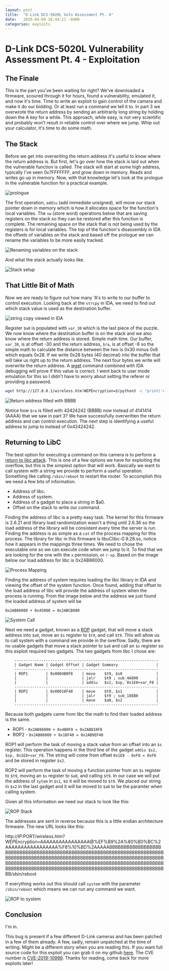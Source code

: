 ```yaml
---
layout: post
title:  "D-Link DCS-5020L Vuln Assessment Pt. 4"
date:   2020-04-09 16:44:11 -0400
categories: exploits
---
```


# D-Link DCS-5020L Vulnerability Assessment Pt. 4 - Exploitation

## The Finale
This is the part you've been waiting for right? We've downloaded a firmware, 
scoured through it for hours, found a vulnerability, emulated it, and now it's 
time. Time to write an exploit to gain control of the camera and make it do our 
bidding. Or at least run a command we tell it to. In part 3 we overwrote the 
return address by sending an arbitrarily long string by holding down the A key 
for a while. This approach, while easy, is not very scientific and probably won't 
result in reliable control over where we jump. Whip out your calculator, it's 
time to do some math.

## The Stack
Before we get into overwriting the return address it's useful to know where
the return address is. But first, let's go over how the stack is laid out when
the vulnerable function is called. The stack will start at some high address,
typically I've seen 0x7FFFFFFF, and grow down in memory. Reads and writes go up 
in memory. Now, with that knowledge let's look at the prologue in the vulnerable 
function for a practical example.

![prologue]({{site.baseurl}}/assets/images/dcs-5020l/dcs-5020L_4_img/prologue.png)

The first operation, `addiu` (add immediate unsigned), will move our stack 
pointer down in memory which is how it allocates space for the function's local 
variables. The `sw` (store word) operations below that are saving registers on 
the stack so they can be restored after this function is complete. The remaining 
space on the stack that is not being used by the registers is for local variables. 
The top of the function's disassembly in IDA the offsets of variables on the 
stack and based off the prologue we can rename the variables to be more easily tracked.

![Renaming variables on the stack]({{site.baseurl}}/assets/images/dcs-5020l/dcs-5020L_4_img/stack_converted.png)

And what the stack actually looks like.

![Stack setup]({{site.baseurl}}/assets/images/dcs-5020l/dcs-5020L_4_img/stack_setup.png)

## That Little Bit of Math
Now we are ready to figure out how many 'A's to write to our buffer to control 
execution. Looking back at the `strcpy` in IDA, we need to find out which stack 
value is used as the destination buffer.

![string copy viewed in IDA]({{site.baseurl}}/assets/images/dcs-5020l/dcs-5020L_4_img/strcpy_ida.png)

Register `$a0` is populated with `var_30` which is the last piece of the puzzle. 
We now know where the destination buffer is on the stack and we also know where 
the return address is stored. Simple math time. Our buffer, `var_30`, is at 
offset -30 and the return address, `$ra`, is at offset -8 so the simple math to 
calculate the distance between the two is 0x30 minus 0x8 which equals 0x28. If 
we write 0x28 bytes (40 decimal) into the buffer that will take us right up to 
the return address. The next four bytes we write will overwrite the return 
address. A [wget](https://en.wikipedia.org/wiki/Wget) command combined with IDA 
debugging will prove if this value is correct. I went back to user mode 
emulation for this so I didn't have to worry about setting the referer or providing a password.

```bash
wget http://127.0.0.1/wireless.htm?WEPEncryption=$(python3 -c "print('A' * 0x28, end=''); print('BBBB')")
```

![Return address filled with BBBB]({{site.baseurl}}/assets/images/dcs-5020l/dcs-5020L_4_img/bbbb_ra.png)

Notice how `$ra` is filled with 42424242 (BBBB) now instead of 4141414 (AAAA) 
that we saw in part 3? We have successfully overwritten the return address and 
can control execution. The next step is identifying a useful address to jump to 
instead of 0x42424242.

## Returning to LibC
The best option for executing a command on this camera is to perform a
[return to libc attack](https://en.wikipedia.org/wiki/Return-to-libc_attack). 
This is one of a few options we have for exploiting the overflow, but this is 
the simplest option that will work. Basically we want to call system with a 
string we provide to perform a useful operation. Something like calling 
`/sbin/reboot` to restart the router. To accomplish this we need a few bits of information.

  * Address of libc.
  * Address of system.
  * Address of a gadget to place a string in $a0.
  * Offset on the stack to write our command.

Finding the address of libc is a pretty easy task. The kernel for this firmware 
is 2.6.21 and library load randomization wasn't a thing until 2.6.36 so the load 
address of the library will be consistent every time the server is run. Finding 
the address is as simple as a `cat` of the process mapping for this process. The 
library for libc in this firmware is libuClibc-0.9.28.so, notice how it appears 
in the mappings three times. We need to chose the executable one so we can 
execute code when we jump to it. To find that we are looking for the one with 
the `x` permission, or `r-xp`. Based on the image below our load address for libc is 0x2AB86000.

![Process Mapping]({{site.baseurl}}/assets/images/dcs-5020l/dcs-5020L_4_img/libc_address.png)

Finding the address of system requires loading the libc library in IDA and 
viewing the offset of the system function. Once found, adding that offset to 
the load address of libc will provide the address of system when the process is 
running. From the image below and the address we just found the loaded address of 
system will be

```
0x2AB86000 + 0x45080 = 0x2ABCB080
```

![System Call]({{site.baseurl}}/assets/images/dcs-5020l/dcs-5020L_4_img/system.png)

Next we need a gadget, known as a 
[ROP](https://en.wikipedia.org/wiki/Return-oriented_programming) gadget, that 
will move a stack address into `$a0`, move an `$s` register to `$t9`, and call 
`$t9`. This will allow us to call system with a command we provide in the 
overflow. Sadly, there are no usable gadgets that move a stack pointer to `$a0` 
and call an `$s` register so this exploit required two gadgets. The two gadgets 
from libc I chose are:

        ----------------------------------------------------------------
        | Gadget Name | Gadget Offset | Gadget Summary                 |
        ----------------------------------------------------------------
        | ROP1        | 0x0004B0F8    | move    $t9, $s0               |
        |             |               | jalr    $t9 ; sub_4A890        |
        |             |               | addiu   $s2, $sp, 0x1E8+var_F8 |
        ----------------------------------------------------------------
        | ROP2        | 0x00018F40    | move    $t9, $s1               |
        |             |               | jalr    $t9 ; sub_18EB0        |
        |             |               | move    $a0, $s2               |
        ----------------------------------------------------------------
Because both gadgets came from libc the math to find their loaded address is the same.

* ROP1 - `0x2AB86000 + 0x4B0F8 = 0x2ABD10F8`
* ROP2 - `0x2AB86000 + 0x18F40 = 0x2AB9EF40`

ROP1 will perform the task of moving a stack value from an offset into an `$s` 
register. This operation happens in the third line of the gadget 
`addiu $s2, $sp, 0x1E8+var_F8`. The string will come from offset 
`0x1E8 - 0xF8 = 0xF0` and be stored in register `$s2`.

ROP2 will perform the task of moving a function pointer from an `$s` register 
to `$t9`, moving an `$s` register to `$a0`, and calling `$t9`. In our case we 
will put the address of `sytem` in `$s1`, so it will be moved to `$t9`. We 
placed our string in `$s2` in the last gadget and it will be moved to `$a0` to 
be the paramter when calling system.

Given all this information we need our stack to look like this:

![ROP Stack]({{site.baseurl}}/assets/images/dcs-5020l/dcs-5020L_4_img/rop_stack.png)

The addresses are sent in reverse because this is a little endian architecture 
firmware. The new URL looks like this:

http://IP:PORT/wireless.htm?WEPEncryption=AAAAAAAAAAAAAAAA@%EF%B9%2A%80%B0%BC%2AAAAAAAAAAAAAAAAA%F8%10%BD%2AAAAABBBBBBBBBBBBBBBBBBBBBBBBBBBBBBBBBBBBBBBBBBBBBBBBBBBBBBBBBBBBBBBBBBBBBBBBBBBBBBBBBBBBBBBBBBBBBBBBBBBBBBBBBBBBBBBBBBBBBBBBBBBBBBBBBBBBBBBBBBBBBBBBBBBBBBBBBBBBBBBBBBBBBBBBBBBBBBBBBBBBBBBBBBBBBBBBBBBBBBBBBBBBBBBBBBBBBBBBBBBBBBBBBBBBBBBBBBBBBBBB/sbin/reboot

If everything works out this should call `system` with the parameter 
`/sbin/reboot` which means we can run any command we want.

![ROP to system]({{site.baseurl}}/assets/images/dcs-5020l/dcs-5020L_4_img/system_rop.png)

## Conclusion
I'm in.

This bug is present if a few different D-Link cameras and has been patched in a 
few of them already. A few, sadly, remain unpatched at the time of writing. 
Might be a different story when you are reading this. If you want full source 
code for this exploit you can grab it on my github [here](https://github.com/fuzzywalls/CVE-2019-10999).
The CVE number is [CVE-2019-10999](https://cve.mitre.org/cgi-bin/cvename.cgi?name=CVE-2019-10999).
Thanks for reading, come back for more exploits later!
